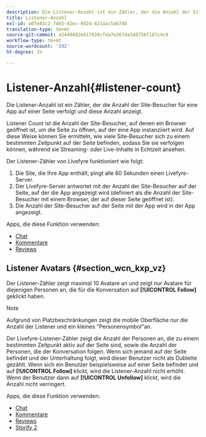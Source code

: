 ```yaml
---
description: Die Listener-Anzahl ist ein Zähler, der die Anzahl der Site-Besucher für eine App auf einer Seite verfolgt und diese Anzahl anzeigt.
title: Listener-Anzahl
exl-id: a07e83c2-7465-42ec-9d24-821aac5ab74b
translation-type: tm+mt
source-git-commit: a2449482e617939cfda7e367da34875bf187c4c9
workflow-type: tm+mt
source-wordcount: '292'
ht-degree: 1%

---
```


# Listener-Anzahl{#listener-count}

Die Listener-Anzahl ist ein Zähler, der die Anzahl der Site-Besucher für eine App auf einer Seite verfolgt und diese Anzahl anzeigt.

Listener Count ist die Anzahl der Site-Besucher, auf denen ein Browser geöffnet ist, um die Seite zu öffnen, auf der eine App instanziiert wird. Auf diese Weise können Sie ermitteln, wie viele Site-Besucher sich zu einem bestimmten Zeitpunkt auf der Seite befinden, sodass Sie sie verfolgen können, während sie Streaming- oder Live-Inhalte in Echtzeit ansehen.

Der Listener-Zähler von Livefyre funktioniert wie folgt:

1. Die Site, die Ihre App enthält, pingt alle 60 Sekunden einen Livefyre-Server.
1. Der Livefyre-Server antwortet mit der Anzahl der Site-Besucher auf der Seite, auf der die App angezeigt wird (definiert als die Anzahl der Site-Besucher mit einem Browser, der auf dieser Seite geöffnet ist).
1. Die Anzahl der Site-Besucher auf der Seite mit der App wird in der App angezeigt.

Apps, die diese Funktion verwenden:

* [Chat](../c-about-apps/c-chat-app/c-chat-app.md#c_chat_app)
* [Kommentare](/help/using/c-about-apps/c-comments/c-comments.md)
* [Reviews](../c-about-apps/c-reviews-app/c-reviews-app.md#c_reviews_app)

## Listener Avatars {#section_wcn_kxp_vz}

Der Listener-Zähler zeigt maximal 10 Avatare an und zeigt nur Avatare für diejenigen Personen an, die für die Konversation auf **[!UICONTROL Follow]** geklickt haben.

>[!NOTE]
>
>Aufgrund von Platzbeschränkungen zeigt die mobile Oberfläche nur die Anzahl der Listener und ein kleines &quot;Personensymbol&quot;an.

Der Livefyre-Listener-Zähler zeigt die Anzahl der Personen an, die zu einem bestimmten Zeitpunkt aktiv auf der Seite sind, sowie die Anzahl der Personen, die der Konversation folgen. Wenn sich jemand auf der Seite befindet und der Unterhaltung folgt, wird dieser Benutzer nicht als Dublette gezählt. Wenn sich ein Benutzer beispielsweise auf einer Seite befindet und auf **[!UICONTROL Follow]** klickt, wird die Listener-Anzahl nicht erhöht. Wenn der Benutzer dann auf **[!UICONTROL Unfollow]** klickt, wird die Anzahl nicht verringert.

Apps, die diese Funktion verwenden:

* [Chat](../c-about-apps/c-chat-app/c-chat-app.md#c_chat_app)
* [Kommentare](/help/using/c-about-apps/c-comments/c-comments.md)
* [Reviews](../c-about-apps/c-reviews-app/c-reviews-app.md#c_reviews_app)
* [Storify 2](../c-about-apps/c-storify2/c-storify2.md#c_storify2)
